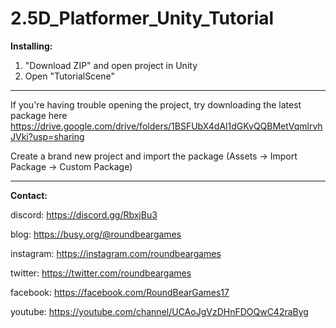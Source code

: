 # 2.5D_Platformer_Unity_Tutorial

**Installing:**

1. "Download ZIP" and open project in Unity
2. Open "TutorialScene"

----

If you're having trouble opening the project, try downloading the latest package here
https://drive.google.com/drive/folders/1BSFUbX4dAl1dGKvQQBMetVqmlrvhJVki?usp=sharing

Create a brand new project and import the package
(Assets -> Import Package -> Custom Package)

----

**Contact:**

discord: https://discord.gg/RbxjBu3

blog: https://busy.org/@roundbeargames

instagram: https://instagram.com/roundbeargames

twitter: https://twitter.com/roundbeargames

facebook: https://facebook.com/RoundBearGames17

youtube: https://youtube.com/channel/UCAoJgVzDHnFDOQwC42raByg